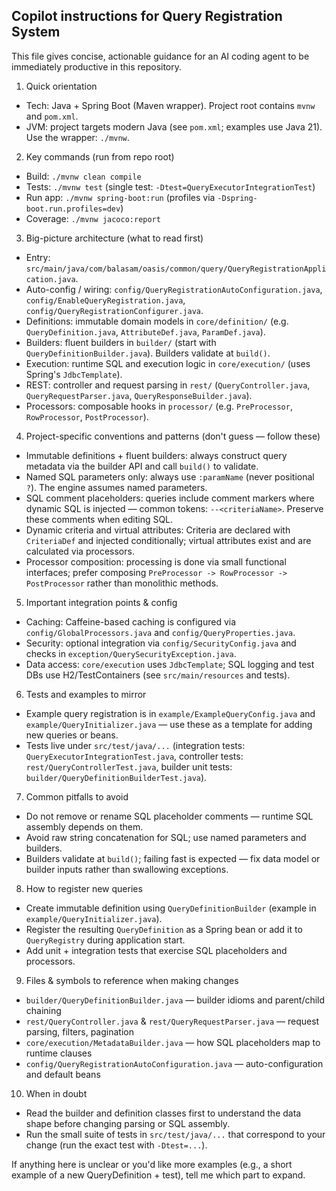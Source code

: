 ## Copilot instructions for Query Registration System

This file gives concise, actionable guidance for an AI coding agent to be immediately productive in this repository.

1) Quick orientation
- Tech: Java + Spring Boot (Maven wrapper). Project root contains `mvnw` and `pom.xml`.
- JVM: project targets modern Java (see `pom.xml`; examples use Java 21). Use the wrapper: `./mvnw`.

2) Key commands (run from repo root)
- Build: `./mvnw clean compile`
- Tests: `./mvnw test` (single test: `-Dtest=QueryExecutorIntegrationTest`)
- Run app: `./mvnw spring-boot:run` (profiles via `-Dspring-boot.run.profiles=dev`)
- Coverage: `./mvnw jacoco:report`

3) Big-picture architecture (what to read first)
- Entry: `src/main/java/com/balasam/oasis/common/query/QueryRegistrationApplication.java`.
- Auto-config / wiring: `config/QueryRegistrationAutoConfiguration.java`, `config/EnableQueryRegistration.java`, `config/QueryRegistrationConfigurer.java`.
- Definitions: immutable domain models in `core/definition/` (e.g. `QueryDefinition.java`, `AttributeDef.java`, `ParamDef.java`).
- Builders: fluent builders in `builder/` (start with `QueryDefinitionBuilder.java`). Builders validate at `build()`.
- Execution: runtime SQL and execution logic in `core/execution/` (uses Spring's `JdbcTemplate`).
- REST: controller and request parsing in `rest/` (`QueryController.java`, `QueryRequestParser.java`, `QueryResponseBuilder.java`).
- Processors: composable hooks in `processor/` (e.g. `PreProcessor`, `RowProcessor`, `PostProcessor`).

4) Project-specific conventions and patterns (don't guess — follow these)
- Immutable definitions + fluent builders: always construct query metadata via the builder API and call `build()` to validate.
- Named SQL parameters only: always use `:paramName` (never positional `?`). The engine assumes named parameters.
- SQL comment placeholders: queries include comment markers where dynamic SQL is injected — common tokens:  `--<criteriaName>`. Preserve these comments when editing SQL.
- Dynamic criteria and virtual attributes: Criteria are declared with `CriteriaDef` and injected conditionally; virtual attributes exist and are calculated via processors.
- Processor composition: processing is done via small functional interfaces; prefer composing `PreProcessor -> RowProcessor -> PostProcessor` rather than monolithic methods.

5) Important integration points & config
- Caching: Caffeine-based caching is configured via `config/GlobalProcessors.java` and `config/QueryProperties.java`.
- Security: optional integration via `config/SecurityConfig.java` and checks in `exception/QuerySecurityException.java`.
- Data access: `core/execution` uses `JdbcTemplate`; SQL logging and test DBs use H2/TestContainers (see `src/main/resources` and tests).

6) Tests and examples to mirror
- Example query registration is in `example/ExampleQueryConfig.java` and `example/QueryInitializer.java` — use these as a template for adding new queries or beans.
- Tests live under `src/test/java/...` (integration tests: `QueryExecutorIntegrationTest.java`, controller tests: `rest/QueryControllerTest.java`, builder unit tests: `builder/QueryDefinitionBuilderTest.java`).

7) Common pitfalls to avoid
- Do not remove or rename SQL placeholder comments — runtime SQL assembly depends on them.
- Avoid raw string concatenation for SQL; use named parameters and builders.
- Builders validate at `build()`; failing fast is expected — fix data model or builder inputs rather than swallowing exceptions.

8) How to register new queries
- Create immutable definition using `QueryDefinitionBuilder` (example in `example/QueryInitializer.java`).
- Register the resulting `QueryDefinition` as a Spring bean or add it to `QueryRegistry` during application start.
- Add unit + integration tests that exercise SQL placeholders and processors.

9) Files & symbols to reference when making changes
- `builder/QueryDefinitionBuilder.java` — builder idioms and parent/child chaining
- `rest/QueryController.java` & `rest/QueryRequestParser.java` — request parsing, filters, pagination
- `core/execution/MetadataBuilder.java` — how SQL placeholders map to runtime clauses
- `config/QueryRegistrationAutoConfiguration.java` — auto-configuration and default beans

10) When in doubt
- Read the builder and definition classes first to understand the data shape before changing parsing or SQL assembly.
- Run the small suite of tests in `src/test/java/...` that correspond to your change (run the exact test with `-Dtest=...`).

If anything here is unclear or you'd like more examples (e.g., a short example of a new QueryDefinition + test), tell me which part to expand.
